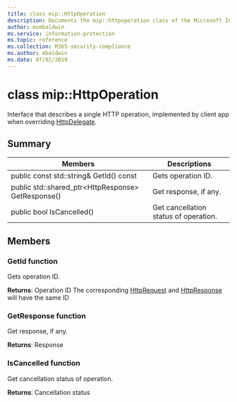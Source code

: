 ```yaml
---
title: class mip::HttpOperation 
description: Documents the mip::httpoperation class of the Microsoft Information Protection (MIP) SDK.
author: msmbaldwin
ms.service: information-protection
ms.topic: reference
ms.collection: M365-security-compliance
ms.author: mbaldwin
ms.date: 07/02/2019
---
```


# class mip::HttpOperation 
Interface that describes a single HTTP operation, implemented by client app when overriding [HttpDelegate](class_mip_httpdelegate.md).
  
## Summary
 Members                        | Descriptions                                
--------------------------------|---------------------------------------------
public const std::string& GetId() const  |  Gets operation ID.
public std::shared_ptr\<HttpResponse\> GetResponse()  |  Get response, if any.
public bool IsCancelled()  |  Get cancellation status of operation.
  
## Members
  
### GetId function
Gets operation ID.

  
**Returns**: Operation ID
The corresponding [HttpRequest](class_mip_httprequest.md) and [HttpResponse](class_mip_httpresponse.md) will have the same ID
  
### GetResponse function
Get response, if any.

  
**Returns**: Response
  
### IsCancelled function
Get cancellation status of operation.

  
**Returns**: Cancellation status